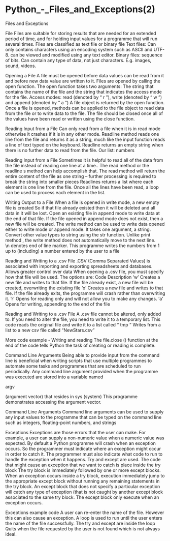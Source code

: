 # Python_-_Files_and_Exceptions(2)

Files and Exceptions

File
Files are suitable for storing results that are needed for an extended period of time, and for holding input values for a programme that will run several times.
Files are classified as text file or binary file
Text files: Can only contains characters using an encoding system such as ASCII and UTF-8. can be viewed and modified using any text editor. 
Binary files: sequence of bits. Can contain any type of data, not just characters. E.g. images, sound, videos.

Opening a File
A file must be opened before data values can be read from it and before new data value are written to it.
Files are opened by calling the 
open
 function.
The 
open
 function takes two arguments: The string that contains the name of the file and the string that indicates the 
access mode 
for the file.
Access modes: read (denoted by “
r
”), write (denoted by “
w
”) and append (denoted by “
a
”)
A 
file object 
is returned by the open function.
Once a file is opened, methods can be applied to the file object to read data from the file or to write data to the file.
The file should be closed once all of the values have been read or written using the 
close
 function.

Reading Input from a File
Can only read from a file when it is in read mode otherwise it crashes if it is in any other mode.
Readline
 method reads one line from the file and returns it as a string, much  like the input function reads a line of text typed on the keyboard.
Readline
 returns an empty string when there is no further data to read from the file.
Our list: numbers

Reading Input from a File
Sometimes it is helpful to read all of the data from the file instead of reading one line at a time..
The
 read 
method or the 
readline
s method can help accomplish that.
The 
read 
method will return the entire content of the file as one string – further processing is required to break the string into smaller pieces
Readlines returns a list where each element is one line from the file. Once all the lines have been read, a loop can be used to process each element in the list. 

Writing Output to a File
When a file is opened in 
write
 mode, a new empty file is created
So if that file already existed then it will be deleted and all data in it will be lost.
Open an existing file in 
append
 mode to write data at the end of that file.
If the file opened in 
append
 mode does not exist, then a new file will be created.
The 
write
 method can be used to write data opened either to 
write
 mode or 
append
 mode.
It takes one argument, a string. Convert other value types to string using the 
str
 function.
Unlike 
print method
, the 
write
 method does not automatically move to the next line.  
\n 
denotes end of line marker.
This programme writes the numbers from 1 up to (including) a number entered by the user to a file

Reading and Writing to a 
.csv 
File
.CSV (Comma Separated Values) is associated with importing and exporting spreadsheets and databases.
Allows greater control over data
When opening a
 .csv 
file, you must specify how that file will be used. The options are:
Code
Description
‘w’
Creates a new file and writes to that file. If the file already exist, a new file will be created, overwriting the existing file
‘x’
Creates a new file and writes to that file. If
 the file already exits, the programme will crash rather than overwriting it.
‘r’
Opens for reading only and will not allow you to make any changes. 
‘a’
Opens for writing, appending to the end of the file

Reading and Writing to a 
.csv 
File
A .csv file cannot be altered, only added to. If you need to alter the file, you need to write it to a temporary list. This code reads the original file and write it to a list called “
tmp
”
Writes from a list to a new csv file called “NewStars.csv”

More code example - Writing and reading
The 
file.close
() function at the end of the code tells Python the task of creating or reading 
is complete.

Command Line Arguments
Being able to provide input from the command line is beneficial when writing scripts that use multiple programmes to automate some tasks and programmes that are scheduled to run periodically.
Any command line argument provided when the programme was executed are stored into a variable named
 
argv
 
(argument vector) that resides in 
sys
 (system)
This programme demonstrates accessing the argument vector.

Command Line Arguments
Command line arguments can be used to supply any input values to the programme that can be typed on the command line such as integers, floating-point numbers, and strings

Exceptions
Exceptions
 are those errors that the user can make. For example, a user can supply a non-numeric value when a numeric value was expected.
By default a Python programme will crash when an
 exception 
occurs.
So the programmer must indicate where an 
exception
 might occur in order to catch it.
The programmer must also indicate what code to run to handle the 
exception
 when it happens.
Try
 and 
except
 are used.
The code that might cause an exception that we want to catch is place inside the 
try
 block
The 
try
 block is immediately followed by one or more 
except
 blocks.
When an 
exception
 occurs inside  a 
try
 block, execution immediately jump to the appropriate 
except
 block without running any remaining statements in the 
try
 block.
An 
except
 block that does not specify a particular 
exception
 will catch any type of 
exception
 (that is not caught by another 
except
 block associated to the same 
try
 block.
The
 except 
block only execute when an 
exception
 occurs.

Exceptions example code
A user can re-enter the name of the file. However this can also cause an exception. A loop is used to run until the user enters the name of the file successfully. 
The try 
and except are inside the loop 
Quits when the file requested by the user is not found which is not always ideal.

